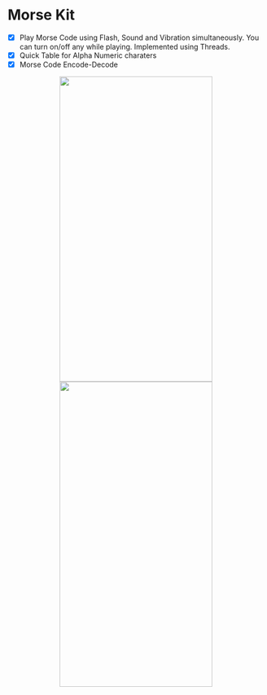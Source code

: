 # Morse Kit

- [x] Play Morse Code using Flash, Sound and Vibration simultaneously. You can turn on/off any while playing. Implemented using Threads. 
- [x] Quick Table for Alpha Numeric charaters
- [x] Morse Code Encode-Decode

<p align="center">
  <img src="https://user-images.githubusercontent.com/18264684/87802331-a9443a00-c86e-11ea-9f7b-319c46019102.png" height="600" width="300">
  <img src="https://user-images.githubusercontent.com/18264684/87802325-a6494980-c86e-11ea-8e95-e6a93f4a1ab7.png" height="600" width="300">
</p>
